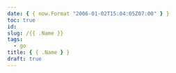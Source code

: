 ```yaml
---
date: { { now.Format "2006-01-02T15:04:05Z07:00" } }
toc: true
id:
slug: /{{ .Name }}
tags:
  - go
title: { { .Name } }
draft: true
---
```

